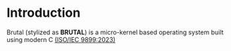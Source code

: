 # Introduction

Brutal (stylized as **BRUTAL**) is a micro-kernel based operating system built using modern C [(ISO/IEC 9899:2023)](https://wg14.link/c2x)
